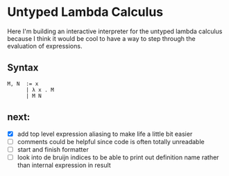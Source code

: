 # Untyped Lambda Calculus

Here I'm building an interactive interpreter for the untyped lambda calculus because I think it would be cool to have a way to step through the evaluation of expressions.

## Syntax

```
M, N  := x
      | λ x . M
      | M N
```

## next:

- [x] add top level expression aliasing to make life a little bit easier
- [ ] comments could be helpful since code is often totally unreadable
- [ ] start and finish formatter
- [ ] look into de bruijn indices to be able to print out definition name rather than internal expression in result
